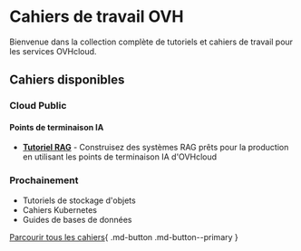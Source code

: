 # Cahiers de travail OVH

Bienvenue dans la collection complète de tutoriels et cahiers de travail pour les services OVHcloud.

## Cahiers disponibles

### Cloud Public

#### Points de terminaison IA
- [**Tutoriel RAG**](public-cloud/ai-endpoints/rag-tutorial/) - Construisez des systèmes RAG prêts pour la production en utilisant les points de terminaison IA d'OVHcloud

### Prochainement
- Tutoriels de stockage d'objets
- Cahiers Kubernetes
- Guides de bases de données

[Parcourir tous les cahiers](public-cloud/){ .md-button .md-button--primary }

